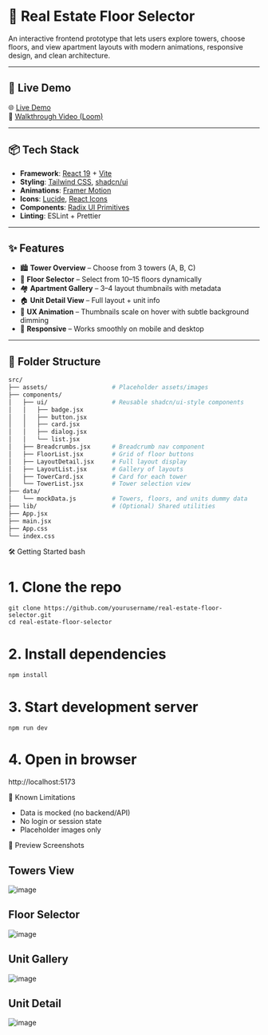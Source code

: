 # 🏢 Real Estate Floor Selector

An interactive frontend prototype that lets users explore towers, choose floors, and view apartment layouts with modern animations, responsive design, and clean architecture.

---

## 🔗 Live Demo

🌐 [Live Demo](https://real-estate-floor-selector-mu.vercel.app/)  
🎥 [Walkthrough Video (Loom)](https://www.loom.com/share/cf3f486323e34f7ca539fc0de9a49b68?sid=3f051e0a-c15b-48dd-8b71-a1515e8aa737)

---

## 📦 Tech Stack

- **Framework**: [React 19](https://react.dev/) + [Vite](https://vitejs.dev/)
- **Styling**: [Tailwind CSS](https://tailwindcss.com/), [shadcn/ui](https://ui.shadcn.com/)
- **Animations**: [Framer Motion](https://www.framer.com/motion/)
- **Icons**: [Lucide](https://lucide.dev/), [React Icons](https://react-icons.github.io/react-icons)
- **Components**: [Radix UI Primitives](https://www.radix-ui.com/)
- **Linting**: ESLint + Prettier

---

## ✨ Features

- 🏙️ **Tower Overview** – Choose from 3 towers (A, B, C)
- 🏢 **Floor Selector** – Select from 10–15 floors dynamically
- 🏘️ **Apartment Gallery** – 3–4 layout thumbnails with metadata
- 🏠 **Unit Detail View** – Full layout + unit info
- 💫 **UX Animation** – Thumbnails scale on hover with subtle background dimming
- 📱 **Responsive** – Works smoothly on mobile and desktop

---

## 📁 Folder Structure

```bash
src/
├── assets/                  # Placeholder assets/images
├── components/
│   ├── ui/                  # Reusable shadcn/ui-style components
│   │   ├── badge.jsx
│   │   ├── button.jsx
│   │   ├── card.jsx
│   │   ├── dialog.jsx
│   │   └── list.jsx
│   ├── Breadcrumbs.jsx      # Breadcrumb nav component
│   ├── FloorList.jsx        # Grid of floor buttons
│   ├── LayoutDetail.jsx     # Full layout display
│   ├── LayoutList.jsx       # Gallery of layouts
│   ├── TowerCard.jsx        # Card for each tower
│   └── TowerList.jsx        # Tower selection view
├── data/
│   └── mockData.js          # Towers, floors, and units dummy data
├── lib/                     # (Optional) Shared utilities
├── App.jsx
├── main.jsx
├── App.css
└── index.css
```
🛠️ Getting Started
bash
# 1. Clone the repo
```
git clone https://github.com/yourusername/real-estate-floor-selector.git
cd real-estate-floor-selector
```

# 2. Install dependencies
```
npm install
```
# 3. Start development server
```
npm run dev
```
# 4. Open in browser
http://localhost:5173

🧪 Known Limitations

- Data is mocked (no backend/API)
- No login or session state
- Placeholder images only

📸 Preview Screenshots
## Towers View	
![image](https://github.com/user-attachments/assets/6535fb88-b516-4a6c-98ff-cfba0f4b8508)


## Floor Selector	
![image](https://github.com/user-attachments/assets/deb60446-9a59-49b9-86b6-0a91c2bfeb78)


## Unit Gallery	
![image](https://github.com/user-attachments/assets/29972410-5468-433f-bf37-30d0d520c93a)


## Unit Detail
![image](https://github.com/user-attachments/assets/2f7cfd75-26e5-4ae7-83ef-0f8bcd94c510)



